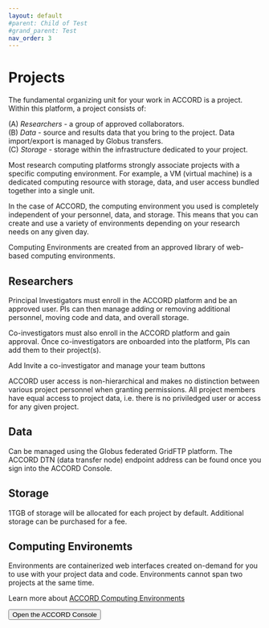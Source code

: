 ```yaml
---
layout: default
#parent: Child of Test
#grand_parent: Test
nav_order: 3
---
```


# Projects

The fundamental organizing unit for your work in ACCORD is a project. Within this platform, a project consists of:

(A) *Researchers* - a group of approved collaborators.  
(B) *Data* - source and results data that you bring to the project. Data import/export is managed by Globus transfers.  
(C) *Storage* - storage within the infrastructure dedicated to your project.

Most research computing platforms strongly associate projects with a specific computing environment. For example,
a VM (virtual machine) is a dedicated computing resource with storage, data, and user access bundled together into a 
single unit.

In the case of ACCORD, the computing environment you used is completely independent of your personnel, data, and storage. This means
that you can create and use a variety of environments depending on your research needs on any given day.

Computing Environments are created from an approved library of web-based computing environments.


## Researchers

Principal Investigators must enroll in the ACCORD platform and be an approved user. PIs can then manage
adding or removing additional personnel, moving code and data, and overall storage.

Co-investigators must also enroll in the ACCORD platform and gain approval. 
Once co-investigators are onboarded into the platform, PIs can add them
to their project(s).

Add Invite a co-investigator and manage your team buttons


ACCORD user access is non-hierarchical and makes no distinction between various project personnel when granting permissions. 
All project members have equal access to project data, i.e. there is no priviledged user or access for any given project.

## Data

Can be managed using the Globus federated GridFTP platform. The ACCORD DTN (data transfer node) endpoint
address can be found once you sign into the ACCORD Console.

## Storage

1TGB of storage will be allocated for each project by default. Additional storage can be purchased for a fee.

## Computing Environemts

Environments are containerized web interfaces created on-demand for you to use with your project data and code. Environments cannot span two projects at the same time.

Learn more about [ACCORD Computing Environments](environments.html)

<button class="btn-accord" onclick="location.href='https://accord.uvarc.io/'" type="button">Open the ACCORD Console</button>
